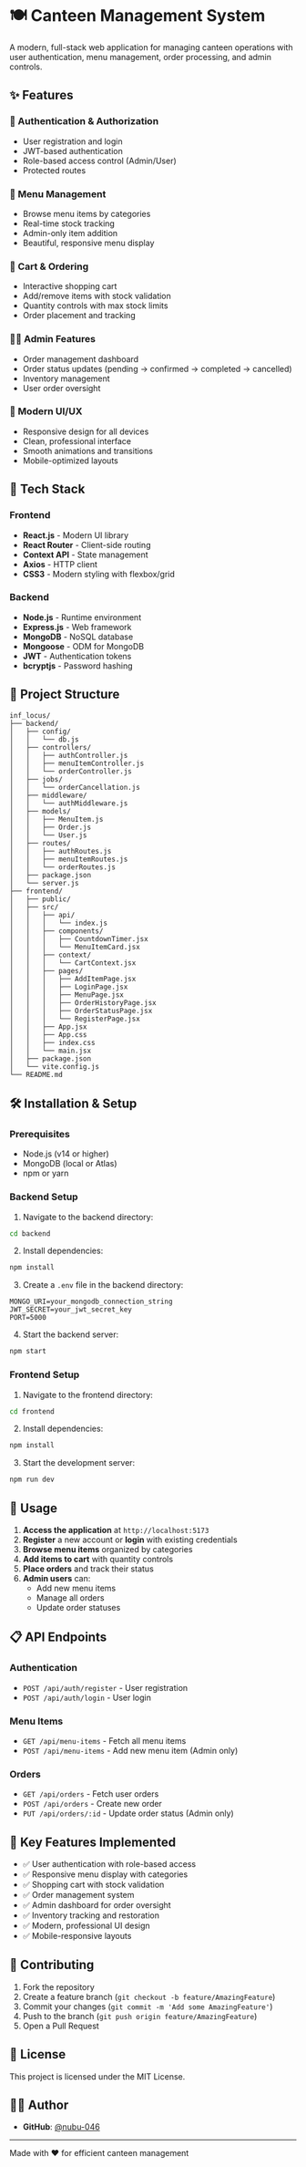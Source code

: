 # 🍽️ Canteen Management System

A modern, full-stack web application for managing canteen operations with user authentication, menu management, order processing, and admin controls.

## ✨ Features

### 🔐 Authentication & Authorization
- User registration and login
- JWT-based authentication
- Role-based access control (Admin/User)
- Protected routes

### 🍴 Menu Management
- Browse menu items by categories
- Real-time stock tracking
- Admin-only item addition
- Beautiful, responsive menu display

### 🛒 Cart & Ordering
- Interactive shopping cart
- Add/remove items with stock validation
- Quantity controls with max stock limits
- Order placement and tracking

### 👨‍💼 Admin Features
- Order management dashboard
- Order status updates (pending → confirmed → completed → cancelled)
- Inventory management
- User order oversight

### 📱 Modern UI/UX
- Responsive design for all devices
- Clean, professional interface
- Smooth animations and transitions
- Mobile-optimized layouts

## 🚀 Tech Stack

### Frontend
- **React.js** - Modern UI library
- **React Router** - Client-side routing
- **Context API** - State management
- **Axios** - HTTP client
- **CSS3** - Modern styling with flexbox/grid

### Backend
- **Node.js** - Runtime environment
- **Express.js** - Web framework
- **MongoDB** - NoSQL database
- **Mongoose** - ODM for MongoDB
- **JWT** - Authentication tokens
- **bcryptjs** - Password hashing

## 📁 Project Structure

```
inf_locus/
├── backend/
│   ├── config/
│   │   └── db.js
│   ├── controllers/
│   │   ├── authController.js
│   │   ├── menuItemController.js
│   │   └── orderController.js
│   ├── jobs/
│   │   └── orderCancellation.js
│   ├── middleware/
│   │   └── authMiddleware.js
│   ├── models/
│   │   ├── MenuItem.js
│   │   ├── Order.js
│   │   └── User.js
│   ├── routes/
│   │   ├── authRoutes.js
│   │   ├── menuItemRoutes.js
│   │   └── orderRoutes.js
│   ├── package.json
│   └── server.js
├── frontend/
│   ├── public/
│   ├── src/
│   │   ├── api/
│   │   │   └── index.js
│   │   ├── components/
│   │   │   ├── CountdownTimer.jsx
│   │   │   └── MenuItemCard.jsx
│   │   ├── context/
│   │   │   └── CartContext.jsx
│   │   ├── pages/
│   │   │   ├── AddItemPage.jsx
│   │   │   ├── LoginPage.jsx
│   │   │   ├── MenuPage.jsx
│   │   │   ├── OrderHistoryPage.jsx
│   │   │   ├── OrderStatusPage.jsx
│   │   │   └── RegisterPage.jsx
│   │   ├── App.jsx
│   │   ├── App.css
│   │   ├── index.css
│   │   └── main.jsx
│   ├── package.json
│   └── vite.config.js
└── README.md
```

## 🛠️ Installation & Setup

### Prerequisites
- Node.js (v14 or higher)
- MongoDB (local or Atlas)
- npm or yarn

### Backend Setup

1. Navigate to the backend directory:
```bash
cd backend
```

2. Install dependencies:
```bash
npm install
```

3. Create a `.env` file in the backend directory:
```env
MONGO_URI=your_mongodb_connection_string
JWT_SECRET=your_jwt_secret_key
PORT=5000
```

4. Start the backend server:
```bash
npm start
```

### Frontend Setup

1. Navigate to the frontend directory:
```bash
cd frontend
```

2. Install dependencies:
```bash
npm install
```

3. Start the development server:
```bash
npm run dev
```

## 🔧 Usage

1. **Access the application** at `http://localhost:5173`
2. **Register** a new account or **login** with existing credentials
3. **Browse menu items** organized by categories
4. **Add items to cart** with quantity controls
5. **Place orders** and track their status
6. **Admin users** can:
   - Add new menu items
   - Manage all orders
   - Update order statuses

## 📋 API Endpoints

### Authentication
- `POST /api/auth/register` - User registration
- `POST /api/auth/login` - User login

### Menu Items
- `GET /api/menu-items` - Fetch all menu items
- `POST /api/menu-items` - Add new menu item (Admin only)

### Orders
- `GET /api/orders` - Fetch user orders
- `POST /api/orders` - Create new order
- `PUT /api/orders/:id` - Update order status (Admin only)

## 🎯 Key Features Implemented

- ✅ User authentication with role-based access
- ✅ Responsive menu display with categories
- ✅ Shopping cart with stock validation
- ✅ Order management system
- ✅ Admin dashboard for order oversight
- ✅ Inventory tracking and restoration
- ✅ Modern, professional UI design
- ✅ Mobile-responsive layouts

## 🤝 Contributing

1. Fork the repository
2. Create a feature branch (`git checkout -b feature/AmazingFeature`)
3. Commit your changes (`git commit -m 'Add some AmazingFeature'`)
4. Push to the branch (`git push origin feature/AmazingFeature`)
5. Open a Pull Request

## 📝 License

This project is licensed under the MIT License.

## 👨‍💻 Author

- **GitHub**: [@nubu-046](https://github.com/nubu-046)

---

Made with ❤️ for efficient canteen management